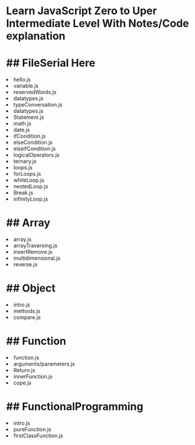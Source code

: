 # Learn JavaScript Zero to Uper Intermediate Level With Notes/Code explanation

<h1>## FileSerial Here</h1>

<li> hello.js</li>
<li> variable.js</li>
<li> reservedWords.js</li>
<li> datatypes.js</li>
<li> typeConversation.js</li>
<li> datatypes.js</li>
<li> Statement.js</li>
<li> math.js</li>
<li> date.js</li>
<li> ifCondition.js</li>
<li> elseCondition.js</li>
<li> elseifCondition.js</li>
<li> logicalOperators.js</li>
<li> ternary.js</li>
<li> loops.js</li>
<li> forLoops.js</li>
<li> whileLoop.js</li>
<li> nestedLoop.js</li>
<li> Break.js</li>
<li> infinityLoop.js</li>

<h1>## Array </h1>

<li> array.js</li>
<li> arrayTraversing.js</li>
<li> insertRemove.js</li>
<li> multidimensional.js</li>
<li> reverse.js</li>

<h1>## Object </h1>

<li> intro.js</li>
<li> methods.js</li>
<li> compare.js</li>

<h1>## Function  </h1>

<li> function.js</li>
<li> arguments/parameters.js</li>
<li> Return.js</li>
<li> innerFunction.js</li>
<li>cope.js</li>
<!-- <h1> </h1> -->
<!-- <li> </li> -->
<h1>## FunctionalProgramming </h1>

<li> intro.js</li> 
<li> pureFunction.js </li> 
<li>firstClassFunction.js</li> 